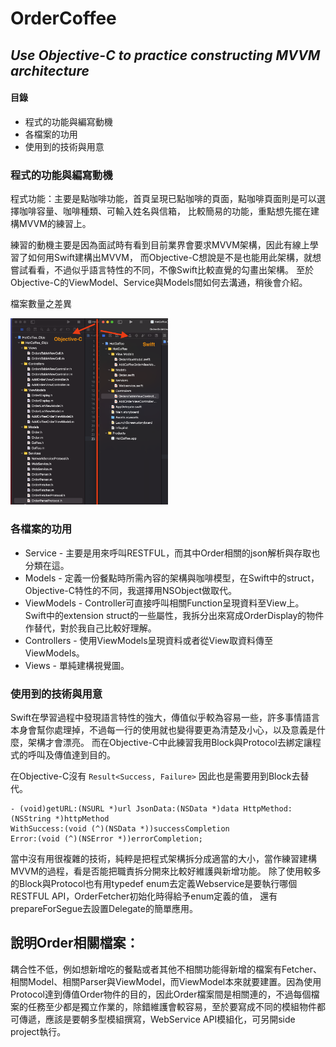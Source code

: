 # OrderCoffee
## _Use Objective-C to practice constructing MVVM architecture_
#### 目錄
- 程式的功能與編寫動機
- 各檔案的功用
- 使用到的技術與用意


### 程式的功能與編寫動機
程式功能：主要是點咖啡功能，首頁呈現已點咖啡的頁面，點咖啡頁面則是可以選擇咖啡容量、咖啡種類、可輸入姓名與信箱，
比較簡易的功能，重點想先擺在建構MVVM的練習上。

練習的動機主要是因為面試時有看到目前業界會要求MVVM架構，因此有線上學習了如何用Swift建構出MVVM，
而Objective-C想說是不是也能用此架構，就想嘗試看看，不過似乎語言特性的不同，不像Swift比較直覺的勾畫出架構。
至於Objective-C的ViewModel、Service與Models間如何去溝通，稍後會介紹。

檔案數量之差異


<img src="https://github.com/Mike80310/OrderCoffee/blob/36ae0a254f335a7dc9762b62d6b220820bbacb8c/%E6%88%AA%E5%9C%96%202021-09-09%2011.09.44.png" alt="xcodeFile" width="50%"/>


### 各檔案的功用
- Service - 主要是用來呼叫RESTFUL，而其中Order相關的json解析與存取也分類在這。
- Models - 定義一份餐點時所需內容的架構與咖啡模型，在Swift中的struct，Objective-C特性的不同，我選擇用NSObject做取代。
- ViewModels - Controller可直接呼叫相關Function呈現資料至View上。 Swift中的extension struct的一些屬性，我拆分出來寫成OrderDisplay的物件作替代，對於我自己比較好理解。
- Controllers - 使用ViewModels呈現資料或者從View取資料傳至ViewModels。
- Views - 單純建構視覺圖。

### 使用到的技術與用意
Swift在學習過程中發現語言特性的強大，傳值似乎較為容易一些，許多事情語言本身會幫你處理掉，不過每一行的使用就也變得要更為清楚及小心，以及意義是什麼，架構才會漂亮。
而在Objective-C中此練習我用Block與Protocol去綁定讓程式的呼叫及傳值達到目的。

在Objective-C沒有 `Result<Success, Failure>` 因此也是需要用到Block去替代。
```
- (void)getURL:(NSURL *)url JsonData:(NSData *)data HttpMethod:(NSString *)httpMethod 
WithSuccess:(void (^)(NSData *))successCompletion 
Error:(void (^)(NSError *))errorCompletion; 
```
當中沒有用很複雜的技術，純粹是把程式架構拆分成適當的大小，當作練習建構MVVM的過程，看是否能把職責拆分開來比較好維護與新增功能。
除了使用較多的Block與Protocol也有用typedef enum去定義Webservice是要執行哪個RESTFUL API，OrderFetcher初始化時得給予enum定義的值，
還有prepareForSegue去設置Delegate的簡單應用。

## 說明Order相關檔案：
耦合性不低，例如想新增吃的餐點或者其他不相關功能得新增的檔案有Fetcher、相關Model、相關Parser與ViewModel，而ViewModel本來就要建置。因為使用Protocol達到傳值Order物件的目的，因此Order檔案間是相關連的，不過每個檔案的任務至少都是獨立作業的，除錯維護會較容易，至於要寫成不同的模組物件都可傳遞，應該是要朝多型模組撰寫，WebService API模組化，可另開side project執行。

